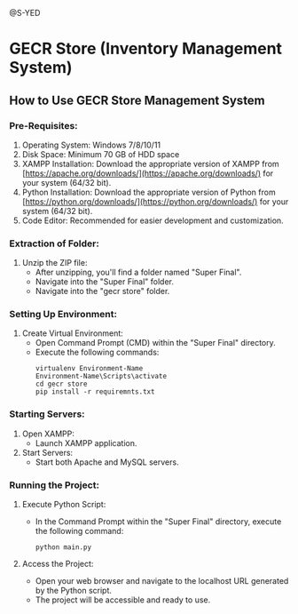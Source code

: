 @S-YED


# GECR Store (Inventory Management System)

## How to Use GECR Store Management System

### Pre-Requisites:
1. Operating System: Windows 7/8/10/11
2. Disk Space: Minimum 70 GB of HDD space
3. XAMPP Installation: Download the appropriate version of XAMPP from [https://apache.org/downloads/](https://apache.org/downloads/) for your system (64/32 bit).
4. Python Installation: Download the appropriate version of Python from [https://python.org/downloads/](https://python.org/downloads/) for your system (64/32 bit).
5. Code Editor: Recommended for easier development and customization.

### Extraction of Folder:
1. Unzip the ZIP file:
   - After unzipping, you'll find a folder named "Super Final".
   - Navigate into the "Super Final" folder.
   - Navigate into the "gecr store" folder.

### Setting Up Environment:
1. Create Virtual Environment:
   - Open Command Prompt (CMD) within the "Super Final" directory.
   - Execute the following commands:
     ```
     virtualenv Environment-Name
     Environment-Name\Scripts\activate
     cd gecr store
     pip install -r requiremnts.txt
     ```

### Starting Servers:
1. Open XAMPP:
   - Launch XAMPP application.
2. Start Servers:
   - Start both Apache and MySQL servers.

### Running the Project:
1. Execute Python Script:
   - In the Command Prompt within the "Super Final" directory, execute the following command:
     ```
     python main.py
     ```

2. Access the Project:
   - Open your web browser and navigate to the localhost URL generated by the Python script.
   - The project will be accessible and ready to use.
